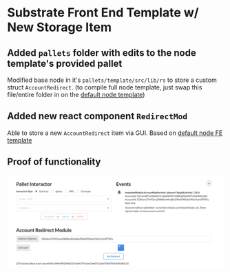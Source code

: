 # Substrate Front End Template w/ New Storage Item

## Added `pallets` folder with edits to the node template's provided pallet

Modified base node in it's `pallets/template/src/lib/rs` to store a custom struct `AccountRedirect`. (to compile full node template, just swap this file/entire folder in on the [default node template](https://github.com/substrate-developer-hub/substrate-node-template))

## Added new react component `RedirectMod`

Able to store a new `AccountRedirect` item via GUI. Based on [default node FE template](https://github.com/substrate-developer-hub/substrate-front-end-template)

## Proof of functionality

![set_redirect.png](./set_redirect.png)